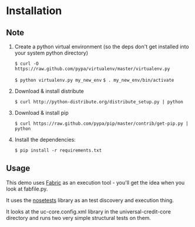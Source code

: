 Installation
=============

Note
----
 
1. Create a python virtual environment (so the deps don't get installed into your system python directory)

	`$ curl -O https://raw.github.com/pypa/virtualenv/master/virtualenv.py`

	`$ python virtualenv.py my_new_env`
	`$ . my_new_env/bin/activate`


1. Download & install distribute

	`$ curl http://python-distribute.org/distribute_setup.py | python`

2. Download & install pip

	`$ curl https://raw.github.com/pypa/pip/master/contrib/get-pip.py | python`

3. Install the dependencies:

	`$ pip install -r requirements.txt`
	
Usage
---

This demo uses [Fabric][1] as an execution tool - you'll get the idea when you look at fabfile.py.

It uses the [nosetests][2] library as an test discovery and execution thing.

It looks at the uc-core.config.xml library in the universal-credit-core directory and runs two very simple structural tests on them.


[1]:http://docs.fabfile.org/en/latest/index.html
[2]:http://nose.readthedocs.org/en/latest/

